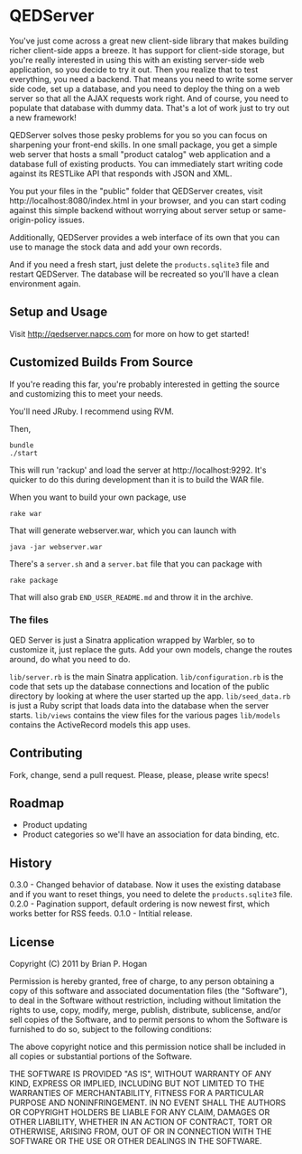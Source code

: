 QEDServer
============

You've just come across a great new client-side library that makes building richer client-side apps a breeze. It has support for client-side storage, but you're really interested in using this with an existing server-side web application, so you decide to try it out. Then you realize that to test everything, you need a backend. That means you need to write some server side code, set up a database, and you need to deploy the thing on a web server so that all the AJAX requests work right. And of course, you need to populate that database with dummy data. That's a lot of work just to try out a new framework!

QEDServer solves those pesky problems for you so you can focus on sharpening your front-end skills. In one small package, you get a simple web server that hosts a small "product catalog" web application and a database full of existing products. You can immediately start writing code against its RESTLike API that responds with JSON and XML.

You put your files in the "public" folder that QEDServer creates, visit http://localhost:8080/index.html in your browser, and you can start coding against this simple backend without worrying about server setup or same-origin-policy issues.

Additionally, QEDServer provides a web interface of its own that you can use to manage the stock data and add your own records. 

And if you need a fresh start, just delete the `products.sqlite3` file and restart QEDServer. The database will be recreated
so you'll have a clean environment again.

Setup and Usage
------
Visit http://qedserver.napcs.com for more on how to get started!

Customized Builds From Source
-------
If you're reading this far, you're probably interested in getting the source and customizing this to meet your needs.

You'll need JRuby. I recommend using RVM.

Then, 

    bundle
    ./start
    
This will run 'rackup' and load the server at http://localhost:9292. It's quicker to do this during development than it is to build the WAR file.

When you want to build your own package, use
    
    rake war

That will generate webserver.war, which you can launch with

    java -jar webserver.war
    
There's a `server.sh` and a `server.bat` file that you can package with

    rake package
    
That will also grab `END_USER_README.md` and throw it in the archive.

### The files
QED Server is just a Sinatra application wrapped by Warbler, so to customize it, just replace the guts. Add your own models, change the routes around, do what you need to do.

`lib/server.rb` is the main Sinatra application.
`lib/configuration.rb` is the code that sets up the database connections and location of the public directory by looking at where the user started up the app. 
`lib/seed_data.rb` is just a Ruby script that loads data into the database when the server starts.
`lib/views` contains the view files for the various pages
`lib/models` contains the ActiveRecord models this app uses.


Contributing
-----------
Fork, change, send a pull request. Please, please, please write specs!


Roadmap
-----------
* Product updating
* Product categories so we'll have an association for data binding, etc.

History
------
0.3.0 - Changed behavior of database. Now it uses the existing database and if you want to reset things, you need to delete the `products.sqlite3` file.
0.2.0 - Pagination support, default ordering is now newest first, which works better for RSS feeds.
0.1.0 - Intitial release.

License
--------

Copyright (C) 2011 by Brian P. Hogan

Permission is hereby granted, free of charge, to any person obtaining a copy
of this software and associated documentation files (the "Software"), to deal
in the Software without restriction, including without limitation the rights
to use, copy, modify, merge, publish, distribute, sublicense, and/or sell
copies of the Software, and to permit persons to whom the Software is
furnished to do so, subject to the following conditions:

The above copyright notice and this permission notice shall be included in
all copies or substantial portions of the Software.

THE SOFTWARE IS PROVIDED "AS IS", WITHOUT WARRANTY OF ANY KIND, EXPRESS OR
IMPLIED, INCLUDING BUT NOT LIMITED TO THE WARRANTIES OF MERCHANTABILITY,
FITNESS FOR A PARTICULAR PURPOSE AND NONINFRINGEMENT. IN NO EVENT SHALL THE
AUTHORS OR COPYRIGHT HOLDERS BE LIABLE FOR ANY CLAIM, DAMAGES OR OTHER
LIABILITY, WHETHER IN AN ACTION OF CONTRACT, TORT OR OTHERWISE, ARISING FROM,
OUT OF OR IN CONNECTION WITH THE SOFTWARE OR THE USE OR OTHER DEALINGS IN
THE SOFTWARE.